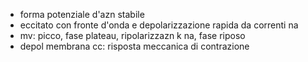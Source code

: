 - forma potenziale d'azn stabile
- eccitato con fronte d'onda e depolarizzazione rapida da correnti na
- mv: picco, fase plateau, ripolarizzazn k na, fase riposo
- depol membrana cc: risposta meccanica di contrazione